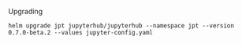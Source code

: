 Upgrading


```
helm upgrade jpt jupyterhub/jupyterhub --namespace jpt --version 0.7.0-beta.2 --values jupyter-config.yaml
```